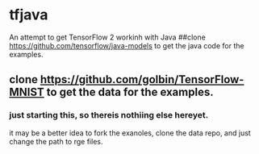 # tfjava
An attempt to get TensorFlow 2 workinh with Java
##clone https://github.com/tensorflow/java-models to  get the java code for the examples.
## clone https://github.com/golbin/TensorFlow-MNIST to get the data for the examples.
### just starting this, so thereis nothiing else hereyet.
it may be a better idea to fork the exanoles, clone the data repo, and just change the path to rge files.

